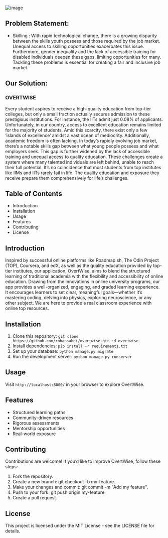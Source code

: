 ![image](https://github.com/user-attachments/assets/542900e4-61a2-44a7-895e-6e6ba79dab43)
## Problem Statement: 
- Skilling : With rapid technological change, there is a growing disparity between the skills youth
possess and those required by the job market. Unequal access to skilling opportunities exacerbates this issue.
Furthermore, gender inequality and the lack of accessible training for disabled individuals deepen these gaps, limiting
opportunities for many. Tackling these problems is essential for creating a fair and inclusive job market.

## Our Solution:
### OVERTWISE
Every student aspires to receive a high-quality education from top-tier colleges, but only a small fraction actually secures admission to these prestigious institutions. For instance, the IITs admit just 0.08% of applicants. Unfortunately, in our country, access to excellent education remains limited for the majority of students. Amid this scarcity, there exist only a few ‘islands of excellence’ amidst a vast ocean of mediocrity. Additionally, academic freedom is often lacking.
In today’s rapidly evolving job market, there’s a notable skills gap between what young people 
possess and what employers seek. This gap is further widened by the lack of accessible training and 
unequal access to quality education. These challenges create a system where many talented 
individuals are left behind, unable to reach their full potential. It’s no coincidence that most students 
from top institutes like IIMs and IITs rarely fail in life. The quality education and exposure they receive 
prepare them comprehensively for life’s challenges. 



## Table of Contents
* Introduction
* Installation
* Usage
* Features
* Contributing
* License

## Introduction
Inspired by successful online platforms like Roadmap.sh, The Odin Project (TOP), Coursera, and edX, as well as the quality education provided by top-tier institutes, our application, OvertWise, aims to blend the structured learning of traditional academia with the flexibility and accessibility of online education. Drawing from the innovations in online university programs, our app provides a well-organized, engaging, and graded learning experience. It encourages learners to set clear, meaningful goals—whether it’s mastering coding, delving into physics, exploring neuroscience, or any other subject. We are here to provide a real classroom experience with online top resources.

## Installation
1. Clone this repository: 
   `
   git clone https://github.com/rohansahni/overtwise.git
    cd overtwise
`
2. Install dependencies: 
   `pip install -r requirements.txt`
3. Set up your database:
   `python manage.py migrate
`
4. Run the development server:
   `python manage.py runserver
`

## Usage
Visit `http://localhost:8000/` in your browser to explore OvertWise.


## Features
- Structured learning paths
- Community-driven resources
- Rigorous assessments
- Mentorship opportunities
- Real-world exposure

## Contributing
Contributions are welcome! If you’d like to improve OvertWise, follow these steps:
1. Fork the repository.
2. Create a new branch: git checkout -b my-feature.
3. Make your changes and commit: git commit -m "Add my feature".
4. Push to your fork: git push origin my-feature.
5. Create a pull request.

## License
This project is licensed under the MIT License - see the LICENSE file for details.
